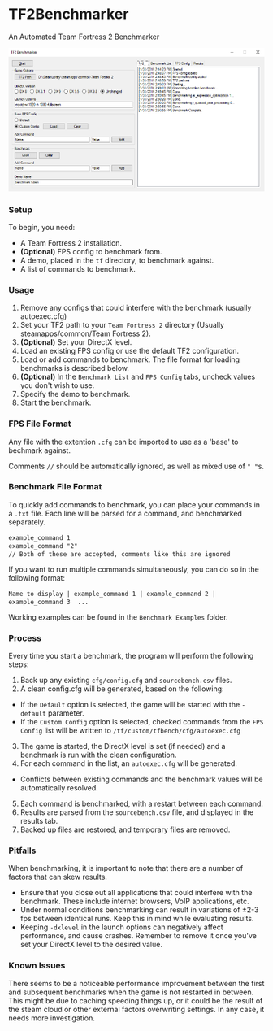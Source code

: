 # TF2Benchmarker
An Automated Team Fortress 2 Benchmarker

![Main View](Screenshots/Main.png "")

### Setup

To begin, you need:
- A Team Fortress 2 installation.
- **(Optional)** FPS config to benchmark from.
- A demo, placed in the `tf` directory, to benchmark against.
- A list of commands to benchmark.

### Usage

1. Remove any configs that could interfere with the benchmark (usually autoexec.cfg)
2. Set your TF2 path to your `Team Fortress 2` directory (Usually steamapps/common/Team Fortress 2).
3. **(Optional)** Set your DirectX level.
4. Load an existing FPS config or use the default TF2 configuration.
5. Load or add commands to benchmark. The file format for loading benchmarks is described below.
6. **(Optional)** In the `Benchmark List` and `FPS Config` tabs, uncheck values you don't wish to use.
7. Specify the demo to benchmark.
8. Start the benchmark.

### FPS File Format

Any file with the extention `.cfg` can be imported to use as a 'base' to bechmark against.

Comments `//` should be automatically ignored, as well as mixed use of `" "`s.

### Benchmark File Format

To quickly add commands to benchmark, you can place your commands in a `.txt` file.
Each line will be parsed for a command, and benchmarked separately.
```
example_command 1
example_command "2"
// Both of these are accepted, comments like this are ignored
```

If you want to run multiple commands simultaneously, you can do so in the following format:
```
Name to display | example_command 1 | example_command 2 | example_command 3  ...
```

Working examples can be found in the `Benchmark Examples` folder.

### Process

Every time you start a benchmark, the program will perform the following steps:

1. Back up any existing `cfg/config.cfg` and `sourcebench.csv` files.
2. A clean config.cfg will be generated, based on the following:
  * If the `Default` option is selected, the game will be started with the `-default` parameter.
  * If the `Custom Config` option is selected, checked commands from the `FPS Config` list will be written to `/tf/custom/tfbench/cfg/autoexec.cfg`
3. The game is started, the DirectX level is set (if needed) and a benchmark is run with the clean configuration.
4. For each command in the list, an `autoexec.cfg` will be generated.
  * Conflicts between existing commands and the benchmark values will be automatically resolved.
5. Each command is benchmarked, with a restart between each command.
6. Results are parsed from the `sourcebench.csv` file, and displayed in the results tab.
7. Backed up files are restored, and temporary files are removed.

### Pitfalls

When benchmarking, it is important to note that there are a number of factors that can skew results.

* Ensure that you close out all applications that could interfere with the benchmark. These include internet browsers, VoIP applications, etc.
* Under normal conditions benchmarking can result in variations of ±2-3 fps between identical runs. Keep this in mind while evaluating results.
* Keeping `-dxlevel` in the launch options can negatively affect performance, and cause crashes. Remember to remove it once you've set your DirectX level to the desired value.

### Known Issues

There seems to be a noticeable performance improvement between the first and subsequent benchmarks when the game is not restarted in between. This might be due to caching speeding things up, or it could be the result of the steam cloud or other external factors overwriting settings. In any case, it needs more investigation.
